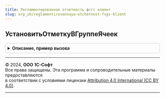 ```yaml
---
title: Регламентированная отчетность фсгс клиент
slug: erp_uh/reglamentirovannaya-otchetnost-fsgs-klient
---
```



## УстановитьОтметкуВГруппеЯчеек
<details style="margin: 1em 0; padding: 0.5em; border: 1px solid #ccc; border-radius: 6px;">

<summary style="font-weight: bold; cursor: pointer;">Описание, пример вызова</summary>

```bsl

// Процедура устанавливает отметку в группе ячеек табличного документа
//
// Параметры:
//   Форма                   - Форма клиентского приложения - Форма статистического отчета.
//   Область                 - ОбластьЯчеекТабличногоДокумента - выделеннная область табличного документа.
//   НачальнаяСтрокаВГруппе  - Число - начальная строка в группе.
//   КонечнаяСтрокаВГруппе   - Число - конечная строка в группе.
//   НачальнаяКолонкаВГруппе - Число - начальная колонка в группе.
//   КонечнаяКолонкаВГруппе  - Число - конечная колонка в группе.
//   КоличествоОтметок       - Число - количество возможных отметок в группе.
//   СимволОтметки           - Строка - символ которым ставится отметка в табличном документе
//   ИмяТД                   - Строка - имя табличного документа.
//
// Пример:
//   РегламентированнаяОтчетностьФСГСКлиент.УстановитьОтметкуВГруппеЯчеек(ЭтотОбъект, Область, 1, 14, 2, 2, 3, "1", "ТабличныйДокумент");
//
Процедура УстановитьОтметкуВГруппеЯчеек(Форма, Область, НачальнаяСтрокаВГруппе, КонечнаяСтрокаВГруппе, Экспорт
```

Пример вызова
```bsl
РегламентированнаяОтчетностьФСГСКлиент.УстановитьОтметкуВГруппеЯчеек(Форма, Область, НачальнаяСтрокаВГруппе, КонечнаяСтрокаВГруппе, );
```
</details>

---

© 2024, **ООО 1С-Софт**  
Все права защищены. Эта программа и сопроводительные материалы предоставляются  
в соответствии с условиями лицензии [Attribution 4.0 International (CC BY 4.0)](https://creativecommons.org/licenses/by/4.0/legalcode).

---
